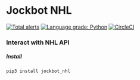 # Jockbot NHL


[![Total alerts](https://img.shields.io/lgtm/alerts/g/jalgraves/jockbot_nhl.svg?logo=lgtm&logoWidth=18)](https://lgtm.com/projects/g/jalgraves/jockbot_nhl/alerts/)
[![Language grade: Python](https://img.shields.io/lgtm/grade/python/g/jalgraves/jockbot_nhl.svg?logo=lgtm&logoWidth=18)](https://lgtm.com/projects/g/jalgraves/jockbot_nhl/context:python) [![CircleCI](https://circleci.com/gh/jalgraves/jockbot_nhl.svg?style=svg)](https://circleci.com/gh/jalgraves/jockbot_nhl)

### Interact with NHL API

##### Install
    pip3 install jockbot_nhl
